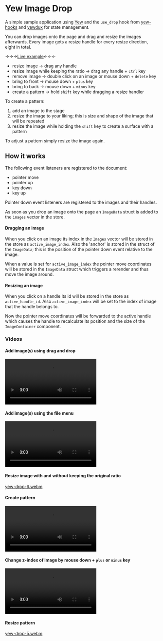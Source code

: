 # Yew Image Drop

A simple sample application using [Yew](https://yew.rs/) and the `use_drop` hook from [yew-hooks](https://docs.rs/yew-hooks/latest/yew_hooks/index.html) and [yewdux](https://github.com/intendednull/yewdux) for state management.

You can drop images onto the page and drag and resize the images afterwards. Every image gets a resize handle for every resize direction, eight in total.

&rarr;&rarr;&rarr;[Live example](https://tweedegolf.github.io/yew-image-drop/)&larr;&larr;&larr;

- resize image &rarr; drag any handle
- resize image while keeping the ratio &rarr; drag any handle + `ctrl` key
- remove image &rarr; double click on an image or mouse down + `delete` key
- bring to front &rarr; mouse down + `plus` key
- bring to back &rarr; mouse down + `minus` key
- create a pattern &rarr; hold `shift` key while dragging a resize handler

To create a pattern:

1. add an image to the stage
2. resize the image to your liking; this is size and shape of the image that will be repeated
3. resize the image while holding the `shift` key to create a surface with a pattern

To adjust a pattern simply resize the image again.

## How it works

The following event listeners are registered to the document:

- pointer move
- pointer up
- key down
- key up

Pointer down event listeners are registered to the images and their handles.

As soon as you drop an image onto the page an `ImageData` struct is added to the `images` vector in the store.

#### Dragging an image

When you click on an image its index in the `Images` vector will be stored in the store as `active_image_index`. Also the 'anchor' is stored in the struct of the `ImageData`; this is the position of the pointer down event relative to the image.

When a value is set for `active_image_index` the pointer move coordinates will be stored in the `ImageData` struct which triggers a rerender and thus move the image around.

#### Resizing an image

When you click on a handle its id will be stored in the store as `active_handle_id`. Also `active_image_index` will be set to the index of image that the handle belongs to.

Now the pointer move coordinates will be forwarded to the active handle which causes the handle to recalculate its position and the size of the `ImageContainer` component.

### Videos

#### Add image(s) using drag and drop

<video src="https://github.com/tweedegolf/yew-image-drop/assets/299669/7d6409a6-958c-4008-925f-d9bbf77e372b" controls="controls" style="max-width: 730px;">
</video>

#### Add image(s) using the file menu

<video src="https://github.com/tweedegolf/yew-image-drop/assets/299669/78378fb0-a2fa-4422-8b78-2a14c77681e3" controls="controls" style="max-width: 730px;">
   </video>

#### Resize image with and without keeping the original ratio
[yew-drop-6.webm](https://github.com/tweedegolf/yew-image-drop/assets/299669/3b038d52-6c43-4a55-b41b-84203e6a73c1)

#### Create pattern

<video src="https://github.com/tweedegolf/yew-image-drop/assets/299669/be766c8a-c576-4b65-85e3-eaa265637a72" controls="controls" style="max-width: 730px;">
   </video>

#### Change z-index of image by mouse down + `plus` or `minus` key

<video src="https://github.com/tweedegolf/yew-image-drop/assets/299669/5200aad9-3e08-4c1b-839a-a3b01e5b6c42" controls="controls" style="max-width: 730px;">
   </video>

#### Resize pattern
[yew-drop-5.webm](https://github.com/tweedegolf/yew-image-drop/assets/299669/a61d1293-1b4b-4a8b-b560-b54c550ad237)



